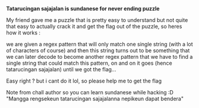 **Tatarucingan sajajalan is sundanese for never ending puzzle**

My friend gave me a puzzle that is pretty easy to understand but not quite that easy to actually crack it and get the flag out of the puzzle, so heres how it works :

we are given a regex pattern that will only match one single string (with a lot of characters of course) and then this string turns out to be something that we can later decode to become another regex pattern that we have to find a single string that could match this pattern, on and on it goes (hence tatarucingan sajajalan) until we got the flag...

Easy right ? but i cant do it lol, so please help me to get the flag

Note from chall author so you can learn sundanese while hacking :D 
"Mangga rengsekeun tatarucingan sajajalanna nepikeun dapat bendera"